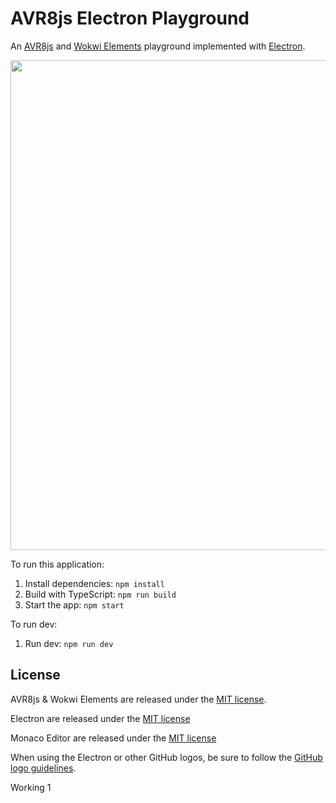 # AVR8js Electron Playground

An [AVR8js](https://github.com/wokwi/avr8js) and [Wokwi Elements](https://github.com/wokwi/wokwi-elements) playground implemented with [Electron](https://github.com/electron/electron).

<img src="examples/print.png" alt="" width="784px">

To run this application:

1. Install dependencies: `npm install`
2. Build with TypeScript: `npm run build`
3. Start the app: `npm start`

To run dev:

1. Run dev: `npm run dev`

## License

AVR8js & Wokwi Elements are released under the [MIT license](https://github.com/wokwi/avr8js/blob/master/LICENSE).

Electron are released under the [MIT license](https://github.com/electron/electron/blob/master/LICENSE)

Monaco Editor are released under the [MIT license](https://github.com/microsoft/monaco-editor/blob/main/LICENSE.md)

When using the Electron or other GitHub logos, be sure to follow the [GitHub logo guidelines](https://github.com/logos).


Working 1